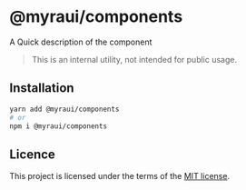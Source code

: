 # @myraui/components

A Quick description of the component

> This is an internal utility, not intended for public usage.

## Installation

```sh
yarn add @myraui/components
# or
npm i @myraui/components
```

## Licence

This project is licensed under the terms of the
[MIT license](https://github.com/gitaumoses4@gmail.com/myraui/blob/master/LICENSE).
